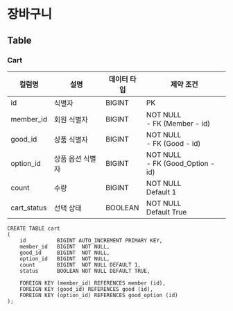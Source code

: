 # 장바구니

## Table
### Cart

| 컬럼명         | 설명        | 데이터 타입  | 제약 조건                                |
|-------------|-----------|---------|--------------------------------------|
| id          | 식별자       | BIGINT  | PK                                   |
| member_id   | 회원 식별자    | BIGINT  | NOT NULL<br/>- FK (Member - id)      |
| good_id     | 상품 식별자    | BIGINT  | NOT NULL<br/>- FK (Good - id)        |
| option_id   | 상품 옵션 식별자 | BIGINT  | NOT NULL<br/>- FK (Good_Option - id) |
| count       | 수량        | BIGINT  | NOT NULL<br/>Default 1               |
| cart_status | 선택 상태     | BOOLEAN | NOT NULL<br/>Default True            |

```mysql
CREATE TABLE cart
(
    id          BIGINT AUTO_INCREMENT PRIMARY KEY,
    member_id   BIGINT  NOT NULL,
    good_id     BIGINT  NOT NULL,
    option_id   BIGINT  NOT NULL,
    count       BIGINT  NOT NULL DEFAULT 1,
    status      BOOLEAN NOT NULL DEFAULT TRUE,

    FOREIGN KEY (member_id) REFERENCES member (id),
    FOREIGN KEY (good_id) REFERENCES good (id),
    FOREIGN KEY (option_id) REFERENCES good_option (id)
);
```